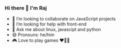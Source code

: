 ### Hi there 👋 I'm Raj

<!-- - 🔭 I’m currently working on [ToDoApp](https://github.com/rajkhare05/toDoApp/tree/dev) --> <!-- [DarkMemer](https://github.com/rajkhare05/darkmemer) -->
<!-- - 🌱 I’m currently learning DSA -->
- 👯 I’m looking to collaborate on JavaScript projects
- 🤔 I’m looking for help with front-end
- 💬 Ask me about linux, javascipt and python
- 😄 Pronouns: he/him
- 🎮 Love to play games ❤️💙🖤
<!-- - ⚡ fun fact: I can fix your printer 😉😜 -->

<!-- &nbsp;&nbsp;&nbsp; -->
<!-- <a href="https://hackerrank.com/rajkhare05" target="_blank"> <img src="https://pbs.twimg.com/profile_images/1477936468496556035/BhitSnqG_400x400.jpg" width="60px" height="60px"></a> &nbsp; -->
<!-- <a href="https://www.buymeacoffee.com/rajkhare05" target="_blank"><img src="https://cdn.buymeacoffee.com/buttons/v2/default-red.png" alt="Buy Me A Coffee" style="height: 60px !important;width: 217px !important;" ></a> -->
<!-- &nbsp;&nbsp;&nbsp;
<a href="https://linkedin.com/in/rajkhare05"> <img src="https://github.com/rajkhare05/rajkhare05/blob/main/img/linkedin.png" width="42px" height="42px" />
</a> -->

<!-- &nbsp;&nbsp;&nbsp;
<a href="https://en.wikipedia.org/wiki/List_of_Naruto:_Shippuden_episodes" target="_blank"><img src="https://github.com/rajkhare05/rajkhare05/blob/main/img/narutorun.gif" width=460 height=140></a>
<br> -->
<!-- &nbsp;&nbsp;&nbsp;
<a href="https://twitter.com/@Rajkhare_" target="_blank"> <img src="https://github.com/rajkhare05/rajkhare05/blob/main/img/twitter.png" width="50px" height="50px"> </a> -->
<!-- &nbsp;&nbsp;&nbsp;
<a href="https://www.codechef.com/users/rajkhare05"> <img src="https://github.com/rajkhare05/rajkhare05/blob/main/img/codechef.png" width="120px" height="50px"> </a> -->

